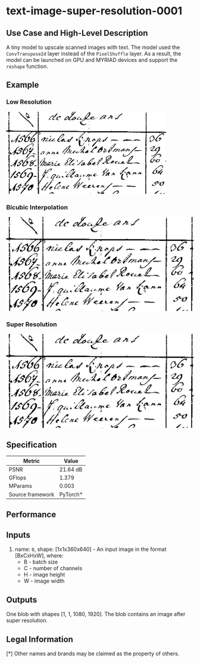 # text-image-super-resolution-0001

## Use Case and High-Level Description

A tiny model to upscale scanned images with text. The model used the `ConvTranspose2d` layer instead 
of the `PixelShuffle` layer. As a result, the model can be launched on GPU and MYRIAD devices and 
support the `reshape` function.

## Example

### Low Resolution

![](./img.png)

### Bicubic Interpolation

![](./img_x3c.png)

### Super Resolution

![](./img_x3.png)


## Specification

| Metric                          | Value                                     |
|---------------------------------|-------------------------------------------|
| PSNR                            | 21.64 dB                                  |
| GFlops                          | 1.379                                     |
| MParams                         | 0.003                                     |
| Source framework                | PyTorch\*                                  |


## Performance

## Inputs

1. name: `0`, shape: [1x1x360x640] - An input image in the format [BxCxHxW],
   where:
    - B - batch size
    - C - number of channels
    - H - image height
    - W - image width

## Outputs

One blob with shapes [1, 1, 1080, 1920]. The blob contains an image after super
   resolution.

## Legal Information
[*] Other names and brands may be claimed as the property of others.
